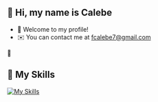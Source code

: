 ## 💙 Hi, my name is Calebe 
* 👋 Welcome to my profile!
* ✉️  You can contact me at [fcalebe7@gmail.com](mailto:fcalebe7@gmail.com)

💬

## 🚀 My Skills 

[![My Skills](https://skillicons.dev/icons?i=html,css,js,sass)](https://skillicons.dev)
